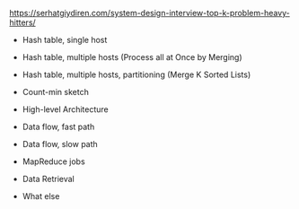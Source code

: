 https://serhatgiydiren.com/system-design-interview-top-k-problem-heavy-hitters/

- Hash table, single host
- Hash table, multiple hosts (Process all at Once by Merging)
- Hash table, multiple hosts, partitioning (Merge K Sorted Lists)
- Count-min sketch
- High-level Architecture
- Data flow, fast path
- Data flow, slow path
- MapReduce jobs
  
- Data Retrieval
- What else
